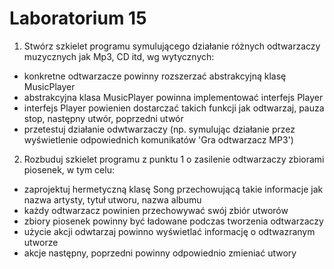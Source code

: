 # Laboratorium 15

 1. Stwórz szkielet programu symulującego działanie różnych odtwarzaczy muzycznych jak Mp3, CD itd, wg wytycznych:
 * konkretne odtwarzacze powinny rozszerzać abstrakcyjną klasę MusicPlayer
 * abstrakcyjna klasa MusicPlayer powinna implementować interfejs Player
 * interfejs Player powienien dostarczać takich funkcji jak odtwarzaj, pauza stop, następny utwór, poprzedni utwór
 * przetestuj działanie odwtwarzaczy (np. symulując działanie przez wyświetlenie odpowiednich komunikatów 'Gra odtwarzacz MP3')
 
 2. Rozbuduj szkielet programu z punktu 1 o zasilenie odtwarzaczy zbiorami piosenek, w tym celu:
 * zaprojektuj hermetyczną klasę Song przechowującą takie informacje jak nazwa artysty, tytuł utworu, nazwa albumu
 * każdy odtwarzacz powinien przechowywać swój zbiór utworów
 * zbiory piosenek powinny być ładowane podczas tworzenia odtwarzaczy
 * użycie akcji odwtarzaj powinno wyświetlać informację o odtwazranym utworze
 * akcje następny, poprzedni powinny odpowiednio zmieniać utwory